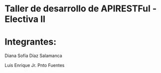 <h1>Taller de desarrollo de APIRESTFul - Electiva II</h1>
<h1>Integrantes:</h1>
<P>Diana Sofía Díaz Salamanca</P>
<P>Luis Enrique Jr. Pnto Fuentes</P>
